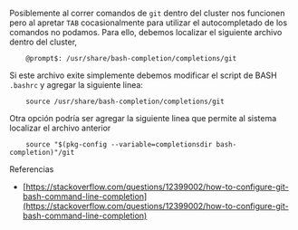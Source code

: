 Posiblemente al correr comandos de `git` dentro del cluster nos funcionen pero al apretar `TAB` cocasionalmente para utilizar el autocompletado de los comandos no podamos. Para ello, debemos localizar el siguiente archivo dentro del cluster,

```
    @prompt$: /usr/share/bash-completion/completions/git
```

Si este archivo exite simplemente debemos modificar el script de BASH `.bashrc` y agregar la siguiente linea:
```
    source /usr/share/bash-completion/completions/git
```
Otra opción podría ser agregar la siguiente linea que permite al sistema localizar el archivo anterior
```
    source "$(pkg-config --variable=completionsdir bash-completion)"/git
```

Referencias
+ [https://stackoverflow.com/questions/12399002/how-to-configure-git-bash-command-line-completion](https://stackoverflow.com/questions/12399002/how-to-configure-git-bash-command-line-completion)